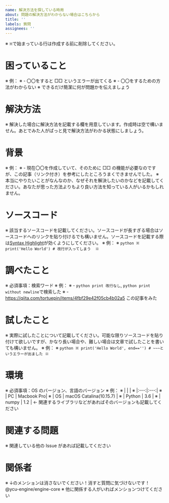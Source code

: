 ```yaml
---
name: 解決方法を探している時用
about: 問題の解決方法がわからない場合はこちらから
title: ''
labels: 質問
assignees: ''
---
```


※ `※`で始まっている行は作成する前に削除してください。

# 困っていること

※ 例：
※ - 〇〇をすると □□ というエラーが出てくる
※ - 〇〇をするための方法がわからない
※ できるだけ簡潔に何が問題かを伝えましょう

# 解決方法

※ 解決した場合に解決方法を記載する欄を用意しています。作成時は空で構いません。あとでみた人がぱっと見で解決方法がわかる状態にしましょう。

# 背景

※ 例：
※ - 現在〇〇を作成していて、そのために □□ の機能が必要なのですが、この記事（リンク付き）を参考にしたところうまくできませんでした。
※ 本当にやりたいことがなんなのか、なぜそれを解決したいのかなどを記載してください。あなたが思った方法よりもより良い方法を知っている人がいるかもしれません。

# ソースコード

※ 該当するソースコードを記載してください。ソースコードが長すぎる場合はソースコードへのリンクを貼り付けるでも構いません。ソースコードを記載する際は[Syntax Highlight](https://docs.github.com/en/free-pro-team@latest/github/writing-on-github/creating-and-highlighting-code-blocks#syntax-highlighting)が効くようにしてください。
※ 例：
※ ```python
※ print('Hello World') # 改行が入ってしまう 
※ ```

# 調べたこと

※ 必須事項：検索ワード
※ 例：
※ - `python print 改行なし`, `python print without newline`で検索した
※ - https://qiita.com/tortuepin/items/4fbf29e42f05cb4b02a5 この記事をみた

# 試したこと

※ 実際に試したことについて記載してください。可能な限りソースコードを貼り付けて欲しいですが、かなり長い場合や、難しい場合は文章で試したことを書いても構いません。
※ 例：
※ `python ※ print('Hello World', end=='') # ~~~というエラーが出ました ※ `

# 環境

※ 必須事項：OS のバージョン、言語のバージョン
※ 例：
※ | | |
※ |:---:|:---:|
※ | PC | Macbook Pro|
※ | OS | macOS Catalina(10.15.7) |
※ | Python | 3.6 |
※ | numpy | 1.2 | <- 関連するライブラリなどがあればそのバージョンも記載してください

# 関連する問題

※ 関連している他の Issue があれば記載してください

# 関係者

※ ↓のメンションは消さないでください！消すと質問に気づけないです！
@ycu-engine/engine-core
※ 他に関係する人がいればメンションつけてください
